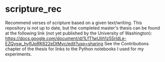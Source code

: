 # scripture_rec
Recommend verses of scripture based on a given text/writing.
This repository is not up to date, but the completed master's thesis can be found at the following link (not yet published by the University of Washington):
https://docs.google.com/document/d/1LfT1wUIih1z55rldLe-EZQysw_hyflJpRK622eDtMvc/edit?usp=sharing
See the Contributions chapter of the thesis for links to the Python notebooks I used for my experiments.
